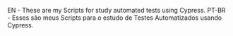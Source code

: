 EN - These are my Scripts for study automated tests using Cypress.
PT-BR - Esses são meus Scripts para o estudo de Testes Automatizados usando Cypress.
